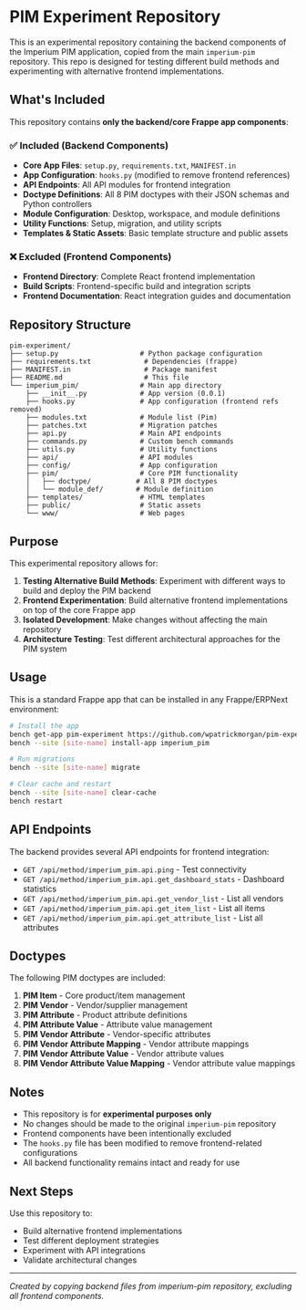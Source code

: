 # PIM Experiment Repository

This is an experimental repository containing the backend components of the Imperium PIM application, copied from the main `imperium-pim` repository. This repo is designed for testing different build methods and experimenting with alternative frontend implementations.

## What's Included

This repository contains **only the backend/core Frappe app components**:

### ✅ Included (Backend Components)
- **Core App Files**: `setup.py`, `requirements.txt`, `MANIFEST.in`
- **App Configuration**: `hooks.py` (modified to remove frontend references)
- **API Endpoints**: All API modules for frontend integration
- **Doctype Definitions**: All 8 PIM doctypes with their JSON schemas and Python controllers
- **Module Configuration**: Desktop, workspace, and module definitions
- **Utility Functions**: Setup, migration, and utility scripts
- **Templates & Static Assets**: Basic template structure and public assets

### ❌ Excluded (Frontend Components)
- **Frontend Directory**: Complete React frontend implementation
- **Build Scripts**: Frontend-specific build and integration scripts
- **Frontend Documentation**: React integration guides and documentation

## Repository Structure

```
pim-experiment/
├── setup.py                    # Python package configuration
├── requirements.txt             # Dependencies (frappe)
├── MANIFEST.in                  # Package manifest
├── README.md                    # This file
└── imperium_pim/               # Main app directory
    ├── __init__.py             # App version (0.0.1)
    ├── hooks.py                # App configuration (frontend refs removed)
    ├── modules.txt             # Module list (Pim)
    ├── patches.txt             # Migration patches
    ├── api.py                  # Main API endpoints
    ├── commands.py             # Custom bench commands
    ├── utils.py                # Utility functions
    ├── api/                    # API modules
    ├── config/                 # App configuration
    ├── pim/                    # Core PIM functionality
    │   ├── doctype/           # All 8 PIM doctypes
    │   └── module_def/        # Module definition
    ├── templates/              # HTML templates
    ├── public/                 # Static assets
    └── www/                    # Web pages
```

## Purpose

This experimental repository allows for:

1. **Testing Alternative Build Methods**: Experiment with different ways to build and deploy the PIM backend
2. **Frontend Experimentation**: Build alternative frontend implementations on top of the core Frappe app
3. **Isolated Development**: Make changes without affecting the main repository
4. **Architecture Testing**: Test different architectural approaches for the PIM system

## Usage

This is a standard Frappe app that can be installed in any Frappe/ERPNext environment:

```bash
# Install the app
bench get-app pim-experiment https://github.com/wpatrickmorgan/pim-experiment
bench --site [site-name] install-app imperium_pim

# Run migrations
bench --site [site-name] migrate

# Clear cache and restart
bench --site [site-name] clear-cache
bench restart
```

## API Endpoints

The backend provides several API endpoints for frontend integration:

- `GET /api/method/imperium_pim.api.ping` - Test connectivity
- `GET /api/method/imperium_pim.api.get_dashboard_stats` - Dashboard statistics
- `GET /api/method/imperium_pim.api.get_vendor_list` - List all vendors
- `GET /api/method/imperium_pim.api.get_item_list` - List all items
- `GET /api/method/imperium_pim.api.get_attribute_list` - List all attributes

## Doctypes

The following PIM doctypes are included:

1. **PIM Item** - Core product/item management
2. **PIM Vendor** - Vendor/supplier management
3. **PIM Attribute** - Product attribute definitions
4. **PIM Attribute Value** - Attribute value management
5. **PIM Vendor Attribute** - Vendor-specific attributes
6. **PIM Vendor Attribute Mapping** - Vendor attribute mappings
7. **PIM Vendor Attribute Value** - Vendor attribute values
8. **PIM Vendor Attribute Value Mapping** - Vendor attribute value mappings

## Notes

- This repository is for **experimental purposes only**
- No changes should be made to the original `imperium-pim` repository
- Frontend components have been intentionally excluded
- The `hooks.py` file has been modified to remove frontend-related configurations
- All backend functionality remains intact and ready for use

## Next Steps

Use this repository to:
- Build alternative frontend implementations
- Test different deployment strategies
- Experiment with API integrations
- Validate architectural changes

---

*Created by copying backend files from imperium-pim repository, excluding all frontend components.*

